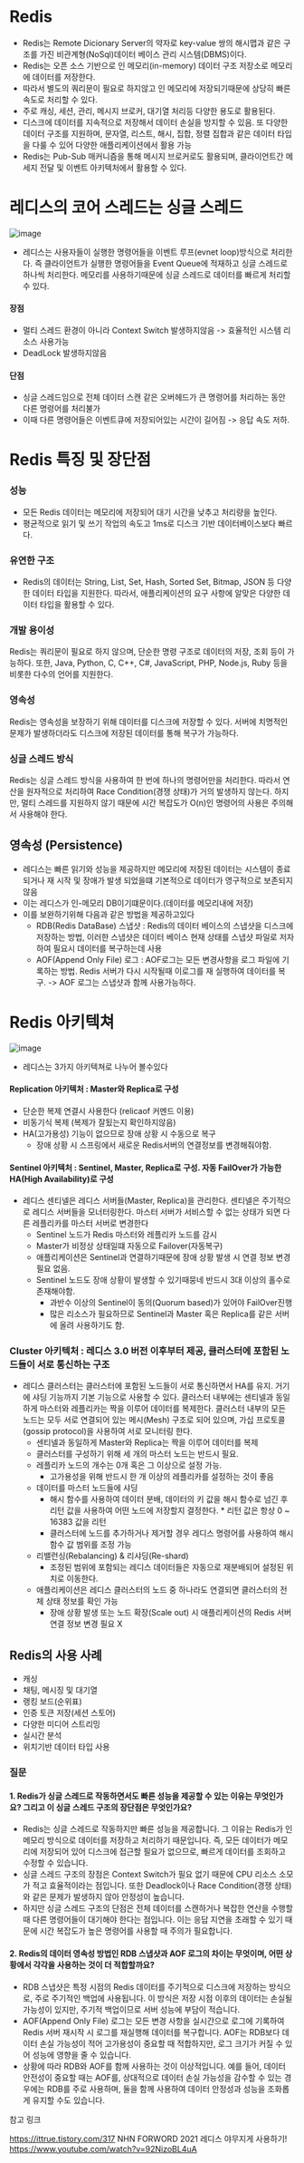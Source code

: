# Redis
- Redis는 Remote Dicionary Server의 약자로 key-value 쌍의 해시맵과 같은 구조를 가진 비관계형(NoSql)데이터 베이스 관리 시스템(DBMS)이다.
- Redis는 오픈 소스 기반으로 인 메모리(in-memory) 데이터 구조 저장소로 메모리에 데이터를 저장한다.
- 따라서 별도의 쿼리문이 필요로 하지않고 인 메모리에 저장되기때문에 상당히 빠른 속도로 처리할 수 있다.
-  주로 캐싱, 세션, 관리, 메시지 브로커, 대기열 처리등 다양한 용도로 활용된다.
-  디스크에 데이터를 지속적으로 저장해서 데이터 손실을 방지할 수 있음. 또 다양한 데이터 구조를 지원하며, 문자열, 리스트, 해시, 집합, 정렬 집합과 같은 데이터 타입을 다룰 수 있어 다양한 애플리케이션에서 활용 가능
- Redis는 Pub-Sub 매커니즘을 통해 메시지 브로커로도 활용되며, 클라이언트간 메세지 전달 및 이벤트 아키텍처에서 활용할 수 있다.

# 레디스의 코어 스레드는 싱글 스레드 
![image](https://github.com/user-attachments/assets/2866197a-e944-4842-9f8a-5c6a84ddc802)
- 레디스는 사용자들이 실행한 명령어들을 이벤트 루프(evnet loop)방식으로 처리한다. 즉 클라이언트가 실행한 명령어들을 Event Queue에 적재하고 싱글 스레드로 하나씩 처리한다. 메모리를 사용하기때문에 싱글 스레드로 데이터를 빠르게 처리할 수 있다.
#### 장점
- 멀티 스레드 환경이 아니라 Context Switch 발생하지않음 -> 효율적인 시스템 리소스 사용가능
- DeadLock 발생하지않음

#### 단점
- 싱글 스레드임으로 전체 데이터 스캔 같은 오버헤드가 큰 명령어를 처리하는 동안 다른 명령어를 처리불가
- 이때 다른 명령어들은 이벤트큐에 저장되어있는 시간이 길어짐 -> 응답 속도 저하.


# Redis 특징 및 장단점

### 성능
- 모든 Redis 데이터는 메모리에 저장되어 대기 시간을 낮추고 처리량을 높인다.
- 평균적으로 읽기 및 쓰기 작업의 속도고 1ms로 디스크 기반 데이터베이스보다 빠르다.
### 유연한 구조
- Redis의 데이터는 String, List, Set, Hash, Sorted Set, Bitmap, JSON 등 다양한 데이터 타입을 지원한다.
따라서, 애플리케이션의 요구 사항에 알맞은 다양한 데이터 타입을 활용할 수 있다.
  
###  개발 용이성
Redis는 쿼리문이 필요로 하지 않으며, 단순한 명령 구조로 데이터의 저장, 조회 등이 가능하다.
또한, Java, Python, C, C++, C#, JavaScript, PHP, Node.js, Ruby 등을 비롯한 다수의 언어를 지원한다.
 
###  영속성
Redis는 영속성을 보장하기 위해 데이터를 디스크에 저장할 수 있다. 서버에 치명적인 문제가 발생하더라도 디스크에 저장된 데이터를 통해 복구가 가능하다.
 
###  싱글 스레드 방식
Redis는 싱글 스레드 방식을 사용하여 한 번에 하나의 명령어만을 처리한다. 따라서 연산을 원자적으로 처리하여 Race Condition(경쟁 상태)가 거의 발생하지 않는다.
하지만, 멀티 스레드를 지원하지 않기 때문에 시간 복잡도가 O(n)인 명령어의 사용은 주의해서 사용해야 한다.

## 영속성 (Persistence)
- 레디스는 빠른 읽기와 성능을 제공하지만 메모리에 저장된 데이터는 시스템이 종료되거나 재 시작 및 장애가 발생 되었을떄 기본적으로 데이터가 영구적으로 보존되지않음
- 이는 레디스가 인-메모리 DB이기떄문이다.(데이터를 메모리내에 저장)
- 이를 보완하기위해 다음과 같은 방법을 제공하고있다
    - RDB(Redis DataBase) 스냅샷 : Redis의 데이터 베이스의 스냅샷을 디스크에 저장하는 방법, 이러한 스냅샷은 데이터 베이스 현재 상태를 스냅샷 파일로 저자하여 필요시 데이터를 복구하는데 사용
    - AOF(Append Only File) 로그 : AOF로그는 모든 변경사항을 로그 파일에 기록하는 방법. Redis 서버가 다시 시작될때 이로그를 재 실행하여 데이터를 복구. -> AOF 로그는 스냅샷과 함께 사용가능하다.

# Redis 아키텍쳐
![image](https://github.com/user-attachments/assets/ea146aa5-5277-474f-a375-4441eb2aa5e1)
- 레디스는 3가지 아키텍쳐로 나누어 볼수있다

#### Replication 아키텍처 : Master와 Replica로 구성
- 단순한 복제 연결시 사용한다 (relicaof 커멘드 이용)
- 비동기식 복제 (복제가 잘됬는지 확인하지않음)
- HA(고가용성) 기능이 없으므로 장애 상황 시 수동으로 복구
    - 장애 상황 시 스프링에서 새로운 Redis서버의 연결정보를 변경해줘야함.

#### Sentinel 아키텍처 : Sentinel, Master, Replica로 구성. 자동 FailOver가 가능한 HA(High Availability)로 구성
- 레디스 센티넬은 레디스 서버들(Master, Replica)을 관리한다. 센티넬은 주기적으로 레디스 서버들을 모너터링한다. 마스터 서버가 서비스할 수 없는 상태가 되면 다른 레플리카를 마스터 서버로 변경한다
    - Sentinel 노드가 Redis 마스터와 레플리카 노드를 감시
    - Master가 비정상 상태일떄 자동으로 Failover(자동복구)
    - 애플리케이션은 Sentinel과 연결하기때문에 장애 상황 발생 시 연결 정보 변경 필요 없음.
    - Sentinel 노드도 장애 상황이 발생할 수 있기때뭉네 반드시 3대 이상의 홀수로 존재해야함.
        - 과반수 이상의 Sentinel이 동의(Quorum based)가 있어야 FailOver진행
        - 많은 리소스가 필요하므로 Sentinel과 Master 혹은 Replica를 같은 서버에 올려 사용하기도 함.

### Cluster 아키텍처 : 레디스 3.0 버전 이후부터 제공, 클러스터에 포함된 노드들이 서로 통신하는 구조
- 레디스 클러스터는 클러스터에 포함된 노드들이 서로 통신하면서 HA를 유지. 거기에 샤딩 기능까지 기본 기능으로 사용할 수 있다. 클러스터 내부에는 센티넬과 동일하게 마스터와 레플리카는 짝을 이루어 데이터를 복제한다. 클러스터 내부의 모든 노드는 모두 서로 연결되어 있는 메시(Mesh) 구조로 되어 있으며, 가십 프로토콜(gossip protocol)을 사용하여 서로 모니터링 한다.
    - 센티넬과 동일하게 Master와 Replica는 짝을 이루어 데이터를 복제
    - 클러스터를 구성하기 위해 세 개의 마스터 노드는 반드시 필요.
    - 레플리카 노드의 개수는 0개 혹은 그 이상으로 설정 가능.
        - 고가용성을 위해 반드시 한 개 이상의 레플리카를 설정하는 것이 좋음
    - 데이터를 마스터 노드들에 샤딩
        - 해시 함수를 사용하여 데이터 분배, 데이터의 키 값을 해시 함수로 넘긴 후 리턴 값을 사용하여 어떤 노드에 저장할지 결정한다. * 리턴 값은 항상 0 ~ 16383 값을 리턴
        - 클러스터에 노드를 추가하거나 제거할 경우 레디스 명령어를 사용하여 해시 함수 값 범위를 조정 가능
    - 리밸런싱(Rebalancing) & 리샤딩(Re-shard)
        - 조정된 범위에 포함되는 레디스 데이터들은 자동으로 재분배되어 설정된 위치로 이동한다.
    - 애플리케이션은 레디스 클러스터의 노드 중 하나라도 연결되면 클러스터의 전체 상태 정보를 확인 가능
        - 장애 상황 발생 또는 노드 확장(Scale out) 시 애플리케이션의 Redis 서버 연결 정보 변경 필요 X


## Redis의 사용 사례
- 캐싱
- 채팅, 메시징 및 대기열
- 랭킹 보드(순위표)
- 인증 토큰 저장(세션 스토어)
- 다양한 미디어 스트리밍
- 실시간 분석
- 위치기반 데이터 타입 사용


### 질문

#### 1. Redis가 싱글 스레드로 작동하면서도 빠른 성능을 제공할 수 있는 이유는 무엇인가요? 그리고 이 싱글 스레드 구조의 장단점은 무엇인가요?
- Redis는 싱글 스레드로 작동하지만 빠른 성능을 제공합니다. 그 이유는 Redis가 인 메모리 방식으로 데이터를 저장하고 처리하기 때문입니다. 즉, 모든 데이터가 메모리에 저장되어 있어 디스크에 접근할 필요가 없으므로, 빠르게 데이터를 조회하고 수정할 수 있습니다.
- 싱글 스레드 구조의 장점은 Context Switch가 필요 없기 때문에 CPU 리소스 소모가 적고 효율적이라는 점입니다. 또한 Deadlock이나 Race Condition(경쟁 상태)와 같은 문제가 발생하지 않아 안정성이 높습니다.
- 하지만 싱글 스레드 구조의 단점은 전체 데이터를 스캔하거나 복잡한 연산을 수행할 때 다른 명령어들이 대기해야 한다는 점입니다. 이는 응답 지연을 초래할 수 있기 때문에 시간 복잡도가 높은 명령어를 사용할 때 주의가 필요합니다.


#### 2. Redis의 데이터 영속성 방법인 RDB 스냅샷과 AOF 로그의 차이는 무엇이며, 어떤 상황에서 각각을 사용하는 것이 더 적합할까요?
- RDB 스냅샷은 특정 시점의 Redis 데이터를 주기적으로 디스크에 저장하는 방식으로, 주로 주기적인 백업에 사용됩니다. 이 방식은 저장 시점 이후의 데이터는 손실될 가능성이 있지만, 주기적 백업이므로 서버 성능에 부담이 적습니다.
- AOF(Append Only File) 로그는 모든 변경 사항을 실시간으로 로그에 기록하여 Redis 서버 재시작 시 로그를 재실행해 데이터를 복구합니다. AOF는 RDB보다 데이터 손실 가능성이 적어 고가용성이 중요할 때 적합하지만, 로그 크기가 커질 수 있어 성능에 영향을 줄 수 있습니다.
- 상황에 따라 RDB와 AOF를 함께 사용하는 것이 이상적입니다. 예를 들어, 데이터 안전성이 중요할 때는 AOF를, 상대적으로 데이터 손실 가능성을 감수할 수 있는 경우에는 RDB를 주로 사용하며, 둘을 함께 사용하여 데이터 안정성과 성능을 조화롭게 유지할 수도 있습니다.


참고 링크 

 https://ittrue.tistory.com/317
 NHN FORWORD 2021 레디스 야무지게 사용하기! https://www.youtube.com/watch?v=92NizoBL4uA
